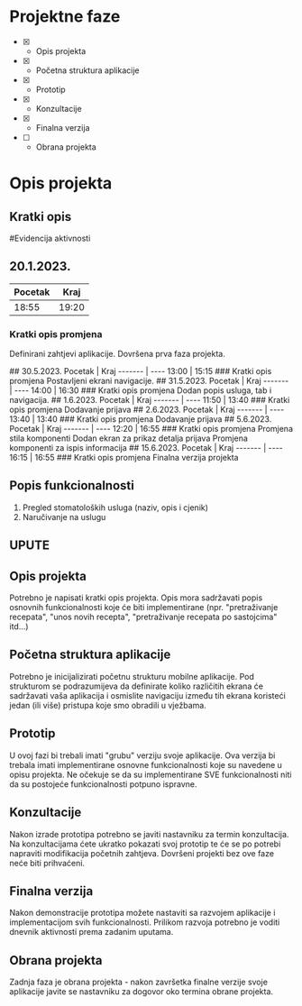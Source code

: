 # Projektne faze
- [x] - Opis projekta
- [x] - Početna struktura aplikacije
- [x] - Prototip
- [x] - Konzultacije
- [x] - Finalna verzija
- [ ] - Obrana projekta

# Opis projekta
## Kratki opis
#Evidencija aktivnosti
<x>
## 20.1.2023.
Pocetak | Kraj
------- | ----
18:55   | 19:20
### Kratki opis promjena
Definirani zahtjevi aplikacije.
Dovršena prva faza projekta.
<x>

<x>
## 30.5.2023.
Pocetak | Kraj
------- | ----
13:00   | 15:15
### Kratki opis promjena
Postavljeni ekrani navigacije.
<x>

<x>
## 31.5.2023.
Pocetak | Kraj
------- | ----
14:00   | 16:30
### Kratki opis promjena
Dodan popis usluga, tab i navigacija.
<x>

<x>
## 1.6.2023.
Pocetak | Kraj
------- | ----
11:50   | 13:40
### Kratki opis promjena
Dodavanje prijava
<x>

<x>
## 2.6.2023.
Pocetak | Kraj
------- | ----
13:40   | 13:40
### Kratki opis promjena
Dodavanje prijava
<x>

<x>
## 5.6.2023.
Pocetak | Kraj
------- | ----
12:20   | 16:55
### Kratki opis promjena
Promjena stila komponenti
Dodan ekran za prikaz detalja prijava
Promjena komponenti za ispis informacija
<x>

<x>
## 15.6.2023.
Pocetak | Kraj
------- | ----
16:15   | 16:55
### Kratki opis promjena
Finalna verzija projekta
<x>


## Popis funkcionalnosti
1. Pregled stomatoloških usluga (naziv, opis i cjenik)
2. Naručivanje na uslugu


## UPUTE
## Opis projekta
Potrebno je napisati kratki opis projekta.
Opis mora sadržavati popis osnovnih funkcionalnosti koje će biti implementirane (npr. "pretraživanje recepata", "unos novih recepta", "pretraživanje recepata po sastojcima" itd...)

## Početna struktura aplikacije
Potrebno je inicijalizirati početnu strukturu mobilne aplikacije.
Pod strukturom se podrazumijeva da definirate koliko različitih ekrana će sadržavati vaša aplikacija i osmislite navigaciju između tih ekrana koristeći jedan (ili više) pristupa koje smo obradili u vježbama.

## Prototip
U ovoj fazi bi trebali imati "grubu" verziju svoje aplikacije. Ova verzija bi trebala imati implementirane osnovne funkcionalnosti koje su navedene u opisu projekta. Ne očekuje se da su implementirane SVE funkcionalnosti niti da su postojeće funkcionalnosti potpuno ispravne.

## Konzultacije
Nakon izrade prototipa potrebno se javiti nastavniku za termin konzultacija. Na konzultacijama ćete ukratko pokazati svoj prototip te će se po potrebi napraviti modifikacija početnih zahtjeva. Dovršeni projekti bez ove faze neće biti prihvaćeni.

## Finalna verzija
Nakon demonstracije prototipa možete nastaviti sa razvojem aplikacije i implementacijom svih funkcionalnosti. Prilikom razvoja potrebno je voditi dnevnik aktivnosti prema zadanim uputama.

## Obrana projekta
Zadnja faza je obrana projekta - nakon završetka finalne verzije svoje aplikacije javite se nastavniku za dogovor oko termina obrane projekta.
